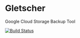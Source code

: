 Gletscher
=========

Google Cloud Storage Backup Tool

[![Build Status](https://travis-ci.org/pmoor/gletscher.svg?branch=master)](https://travis-ci.org/pmoor/gletscher)
